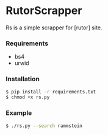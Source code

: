 # RutorScrapper
Rs is a simple scrapper for [rutor] site.
### Requirements
 - bs4
 - urwid
### Installation
```sh
$ pip install -r requirements.txt
$ chmod +x rs.py
```
### Example
```sh
$ ./rs.py --search rammstein
```